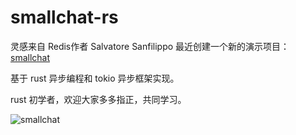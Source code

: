 # smallchat-rs
灵感来自 Redis作者 Salvatore Sanfilippo 最近创建一个新的演示项目：[smallchat](https://github.com/antirez/smallchat)

基于 rust 异步编程和 tokio 异步框架实现。

rust 初学者，欢迎大家多多指正，共同学习。

![smallchat](https://github.com/jw-jackson/smallchat-rs/assets/52764058/6d8f52f1-15c6-42a4-a070-ac97e9c9b6cb)

